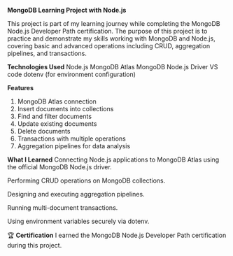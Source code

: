 **MongoDB Learning Project with Node.js**

This project is part of my learning journey while completing the MongoDB Node.js Developer Path certification. The purpose of this project is to practice and demonstrate my skills working with MongoDB and Node.js, covering basic and advanced operations including CRUD, aggregation pipelines, and transactions.

**Technologies Used**
Node.js
MongoDB Atlas
MongoDB Node.js Driver
VS code
dotenv (for environment configuration)

**Features**
 1. MongoDB Atlas connection
 2. Insert documents into collections
 3. Find and filter documents
 4. Update existing documents
 5. Delete documents
 6. Transactions with multiple operations
 7. Aggregation pipelines for data analysis

**What I Learned**
Connecting Node.js applications to MongoDB Atlas using the official MongoDB Node.js driver.

Performing CRUD operations on MongoDB collections.

Designing and executing aggregation pipelines.

Running multi-document transactions.

Using environment variables securely via dotenv.

🏆 **Certification**
I earned the MongoDB Node.js Developer Path certification during this project.

 
